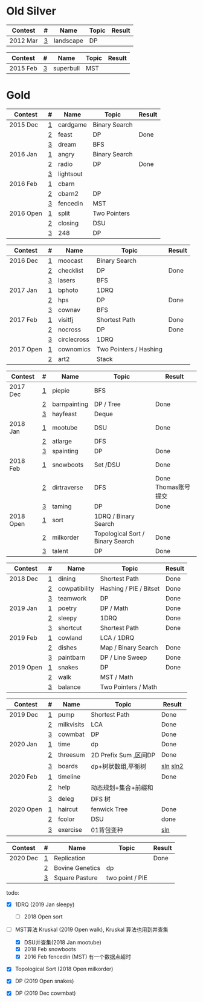 # Old Silver
| Contest   | #                                                              | Name          | Topic                            | Result |
| --------- | -------------------------------------------------------------- | ------------- | -------------------------------- | ------ |
| 2012 Mar  | [3](http://www.usaco.org/index.php?page=viewproblem2&cpid=126) | landscape     | DP                               |    |

| Contest   | #                                                              | Name          | Topic                            | Result |
| --------- | -------------------------------------------------------------- | ------------- | -------------------------------- | ------ |
| 2015 Feb  | [3](http://www.usaco.org/index.php?page=viewproblem2&cpid=531) | superbull     | MST                              |    |

# Gold
| Contest   | #                                                              | Name          | Topic                            | Result |
| --------- | -------------------------------------------------------------- | ------------- | -------------------------------- | ------ |
| 2015 Dec  | [1](http://www.usaco.org/index.php?page=viewproblem2&cpid=573) | cardgame      | Binary Search                    |    |
|           | [2](http://www.usaco.org/index.php?page=viewproblem2&cpid=574) | feast         | DP                               |Done    |
|           | [3](http://www.usaco.org/index.php?page=viewproblem2&cpid=575) | dream         | BFS                              |    |
| 2016 Jan  | [1](http://www.usaco.org/index.php?page=viewproblem2&cpid=597) | angry         | Binary Search                    |    |
|           | [2](http://www.usaco.org/index.php?page=viewproblem2&cpid=598) | radio         | DP                               |Done    |
|           | [3](http://www.usaco.org/index.php?page=viewproblem2&cpid=599) | lightsout     |                                  |    |
| 2016 Feb  | [1](http://www.usaco.org/index.php?page=viewproblem2&cpid=621) | cbarn         |                                  |    |
|           | [2](http://www.usaco.org/index.php?page=viewproblem2&cpid=622) | cbarn2        | DP                               |    |
|           | [3](http://www.usaco.org/index.php?page=viewproblem2&cpid=623) | fencedin      | MST                              |    |
| 2016 Open | [1](http://www.usaco.org/index.php?page=viewproblem2&cpid=645) | split         | Two Pointers                     |    |
|           | [2](http://www.usaco.org/index.php?page=viewproblem2&cpid=646) | closing       | DSU                              |    |
|           | [3](http://www.usaco.org/index.php?page=viewproblem2&cpid=647) | 248           | DP                               |    |

| Contest   | #                                                              | Name          | Topic                            | Result |
| --------- | -------------------------------------------------------------- | ------------- | -------------------------------- | ------ |
| 2016 Dec  | [1](http://www.usaco.org/index.php?page=viewproblem2&cpid=669) | moocast       | Binary Search                    |    |
|           | [2](http://www.usaco.org/index.php?page=viewproblem2&cpid=670) | checklist     | DP                               |Done    |
|           | [3](http://www.usaco.org/index.php?page=viewproblem2&cpid=671) | lasers        | BFS                              |    |
| 2017 Jan  | [1](http://www.usaco.org/index.php?page=viewproblem2&cpid=693) | bphoto        | 1DRQ                             |    |
|           | [2](http://www.usaco.org/index.php?page=viewproblem2&cpid=694) | hps           | DP                               |Done    |
|           | [3](http://www.usaco.org/index.php?page=viewproblem2&cpid=695) | cownav        | BFS                              |    |
| 2017 Feb  | [1](http://www.usaco.org/index.php?page=viewproblem2&cpid=717) | visitfj       | Shortest Path                    |Done    |
|           | [2](http://www.usaco.org/index.php?page=viewproblem2&cpid=718) | nocross       | DP                               |Done    |
|           | [3](http://www.usaco.org/index.php?page=viewproblem2&cpid=719) | circlecross   | 1DRQ                             |    |
| 2017 Open | [1](http://www.usaco.org/index.php?page=viewproblem2&cpid=741) | cownomics     | Two Pointers / Hashing           |    |
|           | [2](http://www.usaco.org/index.php?page=viewproblem2&cpid=743) | art2          | Stack                            |    |

| Contest   | #                                                              | Name          | Topic                            | Result |
| --------- | -------------------------------------------------------------- | ------------- | -------------------------------- | ------ |
| 2017 Dec  | [1](http://www.usaco.org/index.php?page=viewproblem2&cpid=765) | piepie        | BFS                              |    |
|           | [2](http://www.usaco.org/index.php?page=viewproblem2&cpid=766) | barnpainting  | DP / Tree                        |Done    |
|           | [3](http://www.usaco.org/index.php?page=viewproblem2&cpid=767) | hayfeast      | Deque                            |    |
| 2018 Jan  | [1](http://www.usaco.org/index.php?page=viewproblem2&cpid=789) | mootube       | DSU                              |Done    |
|           | [2](http://www.usaco.org/index.php?page=viewproblem2&cpid=790) | atlarge       | DFS                              |    |
|           | [3](http://www.usaco.org/index.php?page=viewproblem2&cpid=791) | spainting     | DP                               |Done    |
| 2018 Feb  | [1](http://www.usaco.org/index.php?page=viewproblem&cpid=801)  | snowboots     | Set /DSU                         |Done    |
|           | [2](http://www.usaco.org/index.php?page=viewproblem&cpid=802)  | dirtraverse   | DFS                              |Done Thomas账号提交    |
|           | [3](http://www.usaco.org/index.php?page=viewproblem2&cpid=815) | taming        | DP                               |Done    |
| 2018 Open | [1](http://www.usaco.org/index.php?page=viewproblem2&cpid=837) | sort          | 1DRQ / Binary Search             |    |
|           | [2](http://www.usaco.org/index.php?page=viewproblem2&cpid=838) | milkorder     | Topological Sort / Binary Search |Done    |
|           | [3](http://www.usaco.org/index.php?page=viewproblem2&cpid=839) | talent        | DP                               |Done    |

| Contest   | #                                                              | Name          | Topic                            | Result |
| --------- | -------------------------------------------------------------- | ------------- | -------------------------------- | ------ |
| 2018 Dec  | [1](http://www.usaco.org/index.php?page=viewproblem2&cpid=861) | dining        | Shortest Path                    |Done    |
|           | [2](http://www.usaco.org/index.php?page=viewproblem2&cpid=862) | cowpatibility | Hashing / PIE / Bitset           |Done    |
|           | [3](http://www.usaco.org/index.php?page=viewproblem2&cpid=863) | teamwork      | DP                               |Done    |
| 2019 Jan  | [1](http://www.usaco.org/index.php?page=viewproblem2&cpid=897) | poetry        | DP / Math                        |Done    |
|           | [2](http://www.usaco.org/index.php?page=viewproblem2&cpid=898) | sleepy        | 1DRQ                             |Done        |
|           | [3](http://www.usaco.org/index.php?page=viewproblem2&cpid=899) | shortcut      | Shortest Path                    |Done    |
| 2019 Feb  | [1](http://www.usaco.org/index.php?page=viewproblem2&cpid=921) | cowland       | LCA / 1DRQ                       |    |
|           | [2](http://www.usaco.org/index.php?page=viewproblem2&cpid=922) | dishes        | Map / Binary Search              |Done    |
|           | [3](http://www.usaco.org/index.php?page=viewproblem2&cpid=923) | paintbarn     | DP / Line Sweep                  |Done    |
| 2019 Open | [1](http://www.usaco.org/index.php?page=viewproblem2&cpid=945) | snakes        | DP                               |Done    |
|           | [2](http://www.usaco.org/index.php?page=viewproblem2&cpid=946) | walk          | MST / Math                       |    |
|           | [3](http://www.usaco.org/index.php?page=viewproblem2&cpid=947) | balance       | Two Pointers / Math              |    |

| Contest   | #                                                              | Name          | Topic                            | Result |
| --------- | -------------------------------------------------------------- | ------------- | -------------------------------- | ------ |
| 2019 Dec  | [1](http://www.usaco.org/index.php?page=viewproblem2&cpid=969) | pump          | Shortest Path                    |Done    |
|           | [2](http://www.usaco.org/index.php?page=viewproblem2&cpid=970) | milkvisits    | LCA                              |Done        |
|           | [3](http://www.usaco.org/index.php?page=viewproblem2&cpid=971) | cowmbat       | DP                               |Done    |
| 2020 Jan  | [1](http://www.usaco.org/index.php?page=viewproblem2&cpid=993) | time          | dp                               |Done    |
|           | [2](http://www.usaco.org/index.php?page=viewproblem2&cpid=994) | threesum      | 2D Prefix Sum ,区间DP             |     Done   |
|           | [3](http://www.usaco.org/index.php?page=viewproblem2&cpid=995) | boards       |  dp+树状数组,平衡树               |  [sln](https://www.cnblogs.com/Point-King/p/13639066.html) [sln2](https://www.cnblogs.com/groundwater/p/12683948.html)  |
| 2020 Feb  | [1](http://www.usaco.org/index.php?page=viewproblem2&cpid=1017) | timeline     |                                |Done    |
|           | [2](http://www.usaco.org/index.php?page=viewproblem2&cpid=1018) | help      |   动态规划+集合+前缀和                               |        |
|           | [3](http://www.usaco.org/index.php?page=viewproblem2&cpid=1019) | deleg       |  DFS 树                              |    |
| 2020 Open | [1](http://www.usaco.org/index.php?page=viewproblem2&cpid=1041) | haircut     | fenwick Tree                               |Done    |
|           | [2](http://www.usaco.org/index.php?page=viewproblem2&cpid=1042) | fcolor      |  DSU                               |  done |
|           | [3](http://www.usaco.org/index.php?page=viewproblem2&cpid=1043) | exercise    |  01背包变种                              | [sln](https://blog.csdn.net/weixin_39412108/article/details/107757637)|

| Contest   | #                                                              | Name          | Topic                            | Result |
| --------- | -------------------------------------------------------------- | ------------- | -------------------------------- | ------ |
| 2020 Dec  | [1](http://www.usaco.org/index.php?page=viewproblem2&cpid=1065) | Replication          |                     |Done    |
|           | [2](http://www.usaco.org/index.php?page=viewproblem2&cpid=1066) | Bovine Genetics    | dp                              |        |
|           | [3](http://www.usaco.org/index.php?page=viewproblem2&cpid=1067) | Square Pasture       | two point / PIE                                |    |



todo:
- [x] 1DRQ  (2019 Jan sleepy) 
    - [ ] 2018 Open sort
- [ ] MST算法 Kruskal (2019 Open walk), Kruskal 算法也用到并查集
    - [x] DSU并查集(2018 Jan mootube)
    - [x] 2018 Feb snowboots
    - [x] 2016 Feb fencedin (MST) 有一个数据点超时
- [x] Topological Sort (2018 Open milkorder)
- [x] DP (2019 Open snakes)
- [x] DP (2019 Dec cowmbat)

